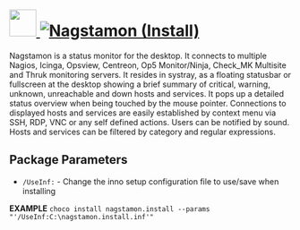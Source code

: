 # [<img src="https://cdn.jsdelivr.net/gh/AdmiringWorm/chocolatey-packages@612b4f83873a31681e7fd54bd99b0737dc906d52/automatic/nagstamon/icons/256x256.png" height="48" width="48" /> ![Nagstamon (Install)](<https://img.shields.io/chocolatey/v/nagstamon.install.svg?label=Nagstamon%20(Install)&style=for-the-badge>)](https://chocolatey.org/packages/nagstamon.install)

Nagstamon is a status monitor for the desktop. It connects to multiple Nagios, Icinga, Opsview, Centreon, Op5 Monitor/Ninja, Check_MK Multisite and Thruk monitoring servers. It resides in systray, as a floating statusbar or fullscreen at the desktop showing a brief summary of critical, warning, unknown, unreachable and down hosts and services. It pops up a detailed status overview when being touched by the mouse pointer. Connections to displayed hosts and services are easily established by context menu via SSH, RDP, VNC or any self defined actions. Users can be notified by sound. Hosts and services can be filtered by category and regular expressions.

## Package Parameters

- `/UseInf:` - Change the inno setup configuration file to use/save when installing

**EXAMPLE**
`choco install nagstamon.install --params "'/UseInf:C:\nagstamon.install.inf'"`
